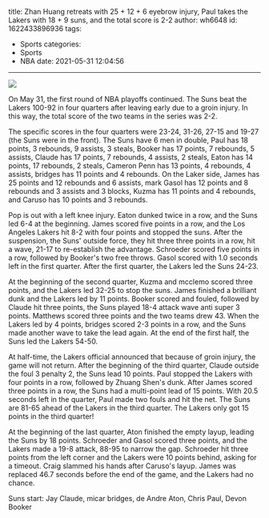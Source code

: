 title: Zhan Huang retreats with 25 + 12 + 6 eyebrow injury, Paul takes the Lakers with 18 + 9 suns, and the total score is 2-2
author: wh6648
id: 1622433896936
tags: 
- Sports
categories: 
- Sports
- NBA
date: 2021-05-31 12:04:56
---
![](https://p1.itc.cn/q_70/images01/20210531/4a4ab85d8d3743c694c1c036c82b46fe.jpeg)


On May 31, the first round of NBA playoffs continued. The Suns beat the Lakers 100-92 in four quarters after leaving early due to a groin injury. In this way, the total score of the two teams in the series was 2-2.

The specific scores in the four quarters were 23-24, 31-26, 27-15 and 19-27 (the Suns were in the front). The Suns have 6 men in double, Paul has 18 points, 3 rebounds, 9 assists, 3 steals, Booker has 17 points, 7 rebounds, 5 assists, Claude has 17 points, 7 rebounds, 4 assists, 2 steals, Eaton has 14 points, 17 rebounds, 2 steals, Cameron Penn has 13 points, 4 rebounds, 4 assists, bridges has 11 points and 4 rebounds. On the Laker side, James has 25 points and 12 rebounds and 6 assists, mark Gasol has 12 points and 8 rebounds and 3 assists and 3 blocks, Kuzma has 11 points and 4 rebounds, and Caruso has 10 points and 3 rebounds.

Pop is out with a left knee injury. Eaton dunked twice in a row, and the Suns led 6-4 at the beginning. James scored five points in a row, and the Los Angeles Lakers hit 8-2 with four points and stopped the suns. After the suspension, the Suns' outside force, they hit three three points in a row, hit a wave, 21-17 to re-establish the advantage. Schroeder scored five points in a row, followed by Booker's two free throws. Gasol scored with 1.0 seconds left in the first quarter. After the first quarter, the Lakers led the Suns 24-23.

At the beginning of the second quarter, Kuzma and mcclemo scored three points, and the Lakers led 32-25 to stop the suns. James finished a brilliant dunk and the Lakers led by 11 points. Booker scored and fouled, followed by Claude hit three points, the Suns played 18-4 attack wave anti super 3 points. Matthews scored three points and the two teams drew 43. When the Lakers led by 4 points, bridges scored 2-3 points in a row, and the Suns made another wave to take the lead again. At the end of the first half, the Suns led the Lakers 54-50.

At half-time, the Lakers official announced that because of groin injury, the game will not return. After the beginning of the third quarter, Claude outside the foul 3 penalty 2, the Suns lead 10 points. Paul stopped the Lakers with four points in a row, followed by Zhuang Shen's dunk. After James scored three points in a row, the Suns had a multi-point lead of 15 points. With 20.5 seconds left in the quarter, Paul made two fouls and hit the net. The Suns are 81-65 ahead of the Lakers in the third quarter. The Lakers only got 15 points in the third quarter!

At the beginning of the last quarter, Aton finished the empty layup, leading the Suns by 18 points. Schroeder and Gasol scored three points, and the Lakers made a 19-8 attack, 88-95 to narrow the gap. Schroeder hit three points from the left corner and the Lakers were 10 points behind, asking for a timeout. Craig slammed his hands after Caruso's layup. James was replaced 46.7 seconds before the end of the game, and the Lakers had no chance.

Suns start: Jay Claude, micar bridges, de Andre Aton, Chris Paul, Devon Booker

